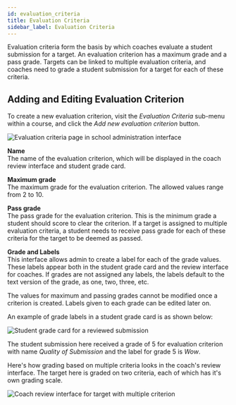 ```yaml
---
id: evaluation_criteria
title: Evaluation Criteria
sidebar_label: Evaluation Criteria
---
```


Evaluation criteria form the basis by which coaches evaluate a student submission for a target. An evaluation criterion has a maximum grade
and a pass grade. Targets can be linked to multiple evaluation criteria, and coaches need to grade a student submission
for a target for each of these criteria.

## Adding and Editing Evaluation Criterion

To create a new evaluation criterion, visit the _Evaluation Criteria_ sub-menu within a course, and click the _Add new evaluation criterion_ button.

![Evaluation criteria page in school administration interface](https://res.cloudinary.com/sv-co/image/upload/v1579067385/pupilfirst_documentation/evaluation_criteria/evaluation_criteria_page_edhrjl.png)

**Name**\
The name of the evaluation criterion, which will be displayed in the coach review interface and student grade card.

**Maximum grade**\
The maximum grade for the evaluation criterion. The allowed values range from 2 to 10.

**Pass grade**\
The pass grade for the evaluation criterion. This is the minimum grade a student should score to clear the criterion. If a target is assigned to multiple
evaluation criteria, a student needs to receive pass grade for each of these criteria for the target to be deemed as passed.

**Grade and Labels**\
This interface allows admin to create a label for each of the grade values. These labels appear both in the student grade card
and the review interface for coaches. If grades are not assigned any labels, the labels default to the text version of the grade, as one, two, three, etc.

The values for maximum and passing grades cannot be modified once a criterion is created. Labels given to each grade can be edited later on.

An example of grade labels in a student grade card is as shown below:

![Student grade card for a reviewed submission](https://res.cloudinary.com/sv-co/image/upload/v1579069067/pupilfirst_documentation/evaluation_criteria/student_grade_card_wjiiej.png)

The student submission here received a grade of 5 for evaluation criterion with name _Quality of Submission_ and the label for grade 5 is _Wow_.

Here's how grading based on multiple criteria looks in the coach's review interface. The target here is graded on two criteria, each of which has it's own grading scale.

![Coach review interface for target with multiple criterion](https://res.cloudinary.com/sv-co/image/upload/v1579080296/pupilfirst_documentation/evaluation_criteria/multiple_evaluation_criteria_coach_interface_y5pssn.png)
